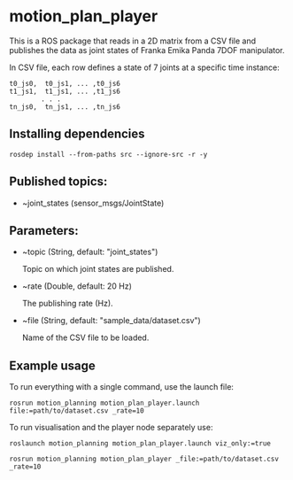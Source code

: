 # motion\_plan\_player

This is a ROS package that reads in a 2D matrix from a CSV file and publishes the data as joint states of Franka Emika Panda 7DOF manipulator. 

In CSV file, each row defines a state of 7 joints at a specific time instance:
```
t0_js0,  t0_js1, ... ,t0_js6
t1_js1,  t1_js1, ... ,t1_js6
        . . .
tn_js0,  tn_js1, ... ,tn_js6
```

## Installing dependencies

```
rosdep install --from-paths src --ignore-src -r -y
```

## Published topics:

  * ~joint\_states (sensor\_msgs/JointState)

## Parameters:

  * ~topic (String, default: "joint\_states")

      Topic on which joint states are published.

  * ~rate (Double, default: 20 Hz)

      The publishing rate (Hz).

  * ~file (String, default: "sample\_data/dataset.csv")

    Name of the CSV file to be loaded.

## Example usage

To run everything with a single command, use the launch file:

```rosrun motion_planning motion_plan_player.launch file:=path/to/dataset.csv _rate=10```

To run visualisation and the player node separately use:

```roslaunch motion_planning motion_plan_player.launch viz_only:=true```

```rosrun motion_planning motion_plan_player _file:=path/to/dataset.csv _rate=10```
